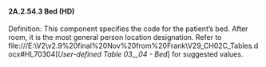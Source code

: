 #### 2A.2.54.3 Bed (HD)

Definition: This component specifies the code for the patient’s bed. After room, it is the most general person location designation. Refer to file:///E:\V2\v2.9%20final%20Nov%20from%20Frank\V29_CH02C_Tables.docx#HL70304[_User-defined Table 03__04 - Bed_] for suggested values.
